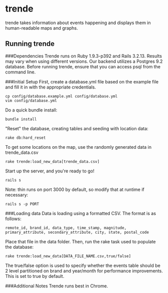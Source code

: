 trende
=====
trende takes information about events happening and displays them
in human-readable maps and graphs.

Running trende
-----

###Dependencies
Trende runs on Ruby 1.9.3-p392 and Rails 3.2.13. Results may vary when using
different versions. Our backend utilizes a Postgres 9.2 database. Before 
running trende, ensure that you can access psql from the command line.

###Initial Setup
First, create a database.yml file based on the example file and fill it in with the
appropriate credentials.

    cp config/database.example.yml config/database.yml
    vim config/database.yml
    
Do a quick bundle install:

    bundle install

"Reset" the database, creating tables and seeding with location data:

    rake db:hard_reset
    
To get some locations on the map, use the randomly generated data in trende_data.csv
    
    rake trende:load_new_data[trende_data.csv]

Start up the server, and you're ready to go!

    rails s

Note: thin runs on port 3000 by default, so modify that at runtime if necessary:

    rails s -p PORT

###Loading data
Data is loading using a formatted CSV. The format is as follows:

    remote_id, brand_id, data_type, time_stamp, magnitude, primary_attribute, secondary_attribute, city, state, postal_code

Place that file in the data folder. Then, run the rake task used to populate
the database:

    rake trende:load_new_data[DATA_FILE_NAME.csv,true/false]

The true/false option is used to specify whether the events table should be 2 level partitioned on brand and year/month for performance improvements. This is set to true by default.
    
###Additional Notes
Trende runs best in Chrome.

